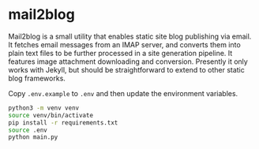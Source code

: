# mail2blog

Mail2blog is a small utility that enables static site blog publishing via email. It fetches email messages from an IMAP server, and converts them into plain text files to be further processed in a site generation pipeline. It features image attachment downloading and conversion. Presently it only works with Jekyll, but should be straightforward to extend to other static blog frameworks.

Copy `.env.example` to `.env` and then update the environment variables.

```sh
python3 -m venv venv
source venv/bin/activate
pip install -r requirements.txt
source .env
python main.py
```